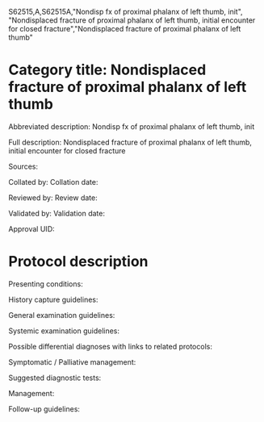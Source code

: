 S62515,A,S62515A,"Nondisp fx of proximal phalanx of left thumb, init", "Nondisplaced fracture of proximal phalanx of left thumb, initial encounter for closed fracture","Nondisplaced fracture of proximal phalanx of left thumb"
# Category title: Nondisplaced fracture of proximal phalanx of left thumb

Abbreviated description: Nondisp fx of proximal phalanx of left thumb, init

Full description: Nondisplaced fracture of proximal phalanx of left thumb, initial encounter for closed fracture

Sources:

Collated by:
Collation date:

Reviewed by:
Review date:

Validated by:
Validation date:

Approval UID:

# Protocol description

Presenting conditions:

History capture guidelines:

General examination guidelines:

Systemic examination guidelines:

Possible differential diagnoses with links to related protocols:

Symptomatic / Palliative management:

Suggested diagnostic tests:

Management:

Follow-up guidelines:
